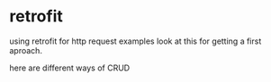 # retrofit
using retrofit for http request examples look at this for getting a first aproach.

here are different ways of CRUD
